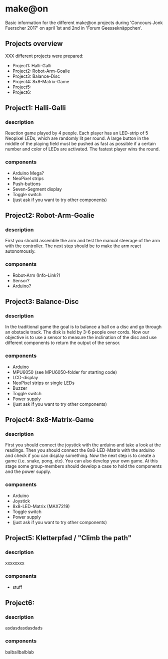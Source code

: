 # make@on
Basic information for the different make@on projects during 'Concours Jonk Fuerscher 2017' on april 1st and 2nd in 'Forum Geesseknäppchen'.


## Projects overview
XXX different projects were prepared:
* Project1: Halli-Galli
* Project2: Robot-Arm-Goalie
* Project3: Balance-Disc
* Project4: 8x8-Matrix-Game
* Project5:
* Project6:


## Project1: Halli-Galli
### description
Reaction game played by 4 people. Each player has an LED-strip of 5 Neopixel LEDs, which are randomly lit per round. A large button in the middle of the playing field must be pushed as fast as possible if a certain number and color of LEDs are activated. The fastest player wins the round.
### components
* Arduino Mega?
* NeoPixel strips
* Push-buttons
* Seven-Segment display
* Toggle switch
* (just ask if you want to try other components)


## Project2: Robot-Arm-Goalie
### description
First you should assemble the arm and test the manual steerage of the arm with the controller. The next step should be to make the arm react autonomously.
### components
* Robot-Arm (Info-Link?)
* Sensor?
* Arduino?


## Project3: Balance-Disc
### description
In the traditional game the goal is to balance a ball on a disc and go through an obstacle track. The disk is held by 3-6 people over cords. Now our objective is to use a sensor to measure the inclination of the disc and use different components to return the output of the sensor.
### components
* Arduino
* MPU6050 (see MPU6050-folder for starting code)
* LCD-display
* NeoPixel strips or single LEDs
* Buzzer
* Toggle switch
* Power supply
* (just ask if you want to try other components)


## Project4: 8x8-Matrix-Game
### description
First you should connect the joystick with the arduino and take a look at the readings. Then you should connect the 8x8-LED-Matrix with the arduino and check if you can display something. Now the next step is to create a game (i.e. snake, pong, etc). You can also develop your own game. At this stage some group-members should develop a case to hold the components and the power supply.
### components
* Arduino
* Joystick
* 8x8-LED-Matrix (MAX7219)
* Toggle switch
* Power supply
* (just ask if you want to try other components)


## Project5: Kletterpfad / "Climb the path"
### description
xxxxxxxx
### components
* stuff


## Project6:
### description
asdasdasdasdads
### components
balballbalblab
